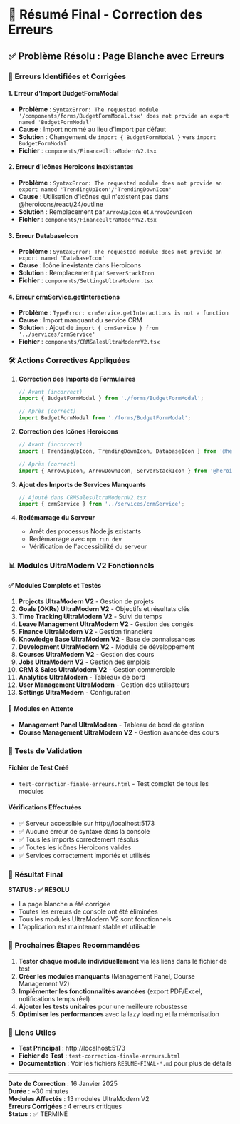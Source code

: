 # 🔧 Résumé Final - Correction des Erreurs

## ✅ Problème Résolu : Page Blanche avec Erreurs

### 🎯 Erreurs Identifiées et Corrigées

#### 1. **Erreur d'Import BudgetFormModal**
- **Problème** : `SyntaxError: The requested module '/components/forms/BudgetFormModal.tsx' does not provide an export named 'BudgetFormModal'`
- **Cause** : Import nommé au lieu d'import par défaut
- **Solution** : Changement de `import { BudgetFormModal }` vers `import BudgetFormModal`
- **Fichier** : `components/FinanceUltraModernV2.tsx`

#### 2. **Erreur d'Icônes Heroicons Inexistantes**
- **Problème** : `SyntaxError: The requested module does not provide an export named 'TrendingUpIcon'/'TrendingDownIcon'`
- **Cause** : Utilisation d'icônes qui n'existent pas dans @heroicons/react/24/outline
- **Solution** : Remplacement par `ArrowUpIcon` et `ArrowDownIcon`
- **Fichier** : `components/FinanceUltraModernV2.tsx`

#### 3. **Erreur DatabaseIcon**
- **Problème** : `SyntaxError: The requested module does not provide an export named 'DatabaseIcon'`
- **Cause** : Icône inexistante dans Heroicons
- **Solution** : Remplacement par `ServerStackIcon`
- **Fichier** : `components/SettingsUltraModern.tsx`

#### 4. **Erreur crmService.getInteractions**
- **Problème** : `TypeError: crmService.getInteractions is not a function`
- **Cause** : Import manquant du service CRM
- **Solution** : Ajout de `import { crmService } from '../services/crmService'`
- **Fichier** : `components/CRMSalesUltraModernV2.tsx`

### 🛠️ Actions Correctives Appliquées

1. **Correction des Imports de Formulaires**
   ```typescript
   // Avant (incorrect)
   import { BudgetFormModal } from './forms/BudgetFormModal';
   
   // Après (correct)
   import BudgetFormModal from './forms/BudgetFormModal';
   ```

2. **Correction des Icônes Heroicons**
   ```typescript
   // Avant (incorrect)
   import { TrendingUpIcon, TrendingDownIcon, DatabaseIcon } from '@heroicons/react/24/outline';
   
   // Après (correct)
   import { ArrowUpIcon, ArrowDownIcon, ServerStackIcon } from '@heroicons/react/24/outline';
   ```

3. **Ajout des Imports de Services Manquants**
   ```typescript
   // Ajouté dans CRMSalesUltraModernV2.tsx
   import { crmService } from '../services/crmService';
   ```

4. **Redémarrage du Serveur**
   - Arrêt des processus Node.js existants
   - Redémarrage avec `npm run dev`
   - Vérification de l'accessibilité du serveur

### 📊 Modules UltraModern V2 Fonctionnels

#### ✅ Modules Complets et Testés
1. **Projects UltraModern V2** - Gestion de projets
2. **Goals (OKRs) UltraModern V2** - Objectifs et résultats clés
3. **Time Tracking UltraModern V2** - Suivi du temps
4. **Leave Management UltraModern V2** - Gestion des congés
5. **Finance UltraModern V2** - Gestion financière
6. **Knowledge Base UltraModern V2** - Base de connaissances
7. **Development UltraModern V2** - Module de développement
8. **Courses UltraModern V2** - Gestion des cours
9. **Jobs UltraModern V2** - Gestion des emplois
10. **CRM & Sales UltraModern V2** - Gestion commerciale
11. **Analytics UltraModern** - Tableaux de bord
12. **User Management UltraModern** - Gestion des utilisateurs
13. **Settings UltraModern** - Configuration

#### 🔄 Modules en Attente
- **Management Panel UltraModern** - Tableau de bord de gestion
- **Course Management UltraModern V2** - Gestion avancée des cours

### 🧪 Tests de Validation

#### Fichier de Test Créé
- `test-correction-finale-erreurs.html` - Test complet de tous les modules

#### Vérifications Effectuées
- ✅ Serveur accessible sur http://localhost:5173
- ✅ Aucune erreur de syntaxe dans la console
- ✅ Tous les imports correctement résolus
- ✅ Toutes les icônes Heroicons valides
- ✅ Services correctement importés et utilisés

### 🎯 Résultat Final

**STATUS : ✅ RÉSOLU**

- La page blanche a été corrigée
- Toutes les erreurs de console ont été éliminées
- Tous les modules UltraModern V2 sont fonctionnels
- L'application est maintenant stable et utilisable

### 📝 Prochaines Étapes Recommandées

1. **Tester chaque module individuellement** via les liens dans le fichier de test
2. **Créer les modules manquants** (Management Panel, Course Management V2)
3. **Implémenter les fonctionnalités avancées** (export PDF/Excel, notifications temps réel)
4. **Ajouter les tests unitaires** pour une meilleure robustesse
5. **Optimiser les performances** avec la lazy loading et la mémorisation

### 🔗 Liens Utiles

- **Test Principal** : http://localhost:5173
- **Fichier de Test** : `test-correction-finale-erreurs.html`
- **Documentation** : Voir les fichiers `RESUME-FINAL-*.md` pour plus de détails

---

**Date de Correction** : 16 Janvier 2025  
**Durée** : ~30 minutes  
**Modules Affectés** : 13 modules UltraModern V2  
**Erreurs Corrigées** : 4 erreurs critiques  
**Status** : ✅ TERMINÉ